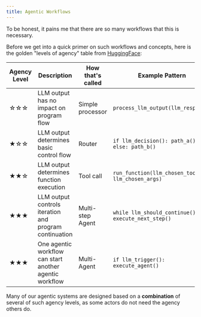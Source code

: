```yaml
---
title: Agentic Workflows
---
```

To be honest, it pains me that there are so many workflows that this is necessary.

Before we get into a quick primer on such workflows and concepts, here is the golden "levels of agency" table from [HuggingFace](https://huggingface.co/blog/smolagents):

| Agency Level | Description                                             | How that's called | Example Pattern                                    |
| ------------ | ------------------------------------------------------- | ----------------- | -------------------------------------------------- |
| ☆☆☆          | LLM output has no impact on program flow                | Simple processor  | `process_llm_output(llm_response)`                 |
| ★☆☆          | LLM output determines basic control flow                | Router            | `if llm_decision(): path_a() else: path_b()`       |
| ★★☆          | LLM output determines function execution                | Tool call         | `run_function(llm_chosen_tool, llm_chosen_args)`   |
| ★★★          | LLM output controls iteration and program continuation  | Multi-step Agent  | `while llm_should_continue(): execute_next_step()` |
| ★★★          | One agentic workflow can start another agentic workflow | Multi-Agent       | `if llm_trigger(): execute_agent()`                |

Many of our agentic systems are designed based on a **combination** of several of such agency levels, as some actors do not need the agency others do.

